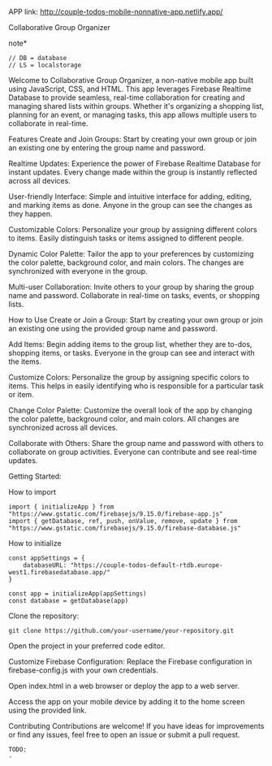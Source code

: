 APP link: http://couple-todos-mobile-nonnative-app.netlify.app/

Collaborative Group Organizer

note*
```
// DB = database
// LS = localstorage
```

Welcome to Collaborative Group Organizer, a non-native mobile app built using JavaScript, CSS, and HTML. This app leverages Firebase Realtime Database to provide seamless, real-time collaboration for creating and managing shared lists within groups. Whether it's organizing a shopping list, planning for an event, or managing tasks, this app allows multiple users to collaborate in real-time.

Features
Create and Join Groups: Start by creating your own group or join an existing one by entering the group name and password.

Realtime Updates: Experience the power of Firebase Realtime Database for instant updates. Every change made within the group is instantly reflected across all devices.

User-friendly Interface: Simple and intuitive interface for adding, editing, and marking items as done. Anyone in the group can see the changes as they happen.

Customizable Colors: Personalize your group by assigning different colors to items. Easily distinguish tasks or items assigned to different people.

Dynamic Color Palette: Tailor the app to your preferences by customizing the color palette, background color, and main colors. The changes are synchronized with everyone in the group.

Multi-user Collaboration: Invite others to your group by sharing the group name and password. Collaborate in real-time on tasks, events, or shopping lists.

How to Use
Create or Join a Group: Start by creating your own group or join an existing one using the provided group name and password.

Add Items: Begin adding items to the group list, whether they are to-dos, shopping items, or tasks. Everyone in the group can see and interact with the items.

Customize Colors: Personalize the group by assigning specific colors to items. This helps in easily identifying who is responsible for a particular task or item.

Change Color Palette: Customize the overall look of the app by changing the color palette, background color, and main colors. All changes are synchronized across all devices.

Collaborate with Others: Share the group name and password with others to collaborate on group activities. Everyone can contribute and see real-time updates.

Getting Started:

How to import
```<language identifier>
import { initializeApp } from "https://www.gstatic.com/firebasejs/9.15.0/firebase-app.js"
import { getDatabase, ref, push, onValue, remove, update } from "https://www.gstatic.com/firebasejs/9.15.0/firebase-database.js"
```

How to initialize
```<language identifier>
const appSettings = {
    databaseURL: "https://couple-todos-default-rtdb.europe-west1.firebasedatabase.app/"
}

const app = initializeApp(appSettings)
const database = getDatabase(app)
```


Clone the repository:
```<language identifier>
git clone https://github.com/your-username/your-repository.git
```

Open the project in your preferred code editor.

Customize Firebase Configuration: Replace the Firebase configuration in firebase-config.js with your own credentials.

Open index.html in a web browser or deploy the app to a web server.

Access the app on your mobile device by adding it to the home screen using the provided link.

Contributing
Contributions are welcome! If you have ideas for improvements or find any issues, feel free to open an issue or submit a pull request.


```
TODO:
- 

```